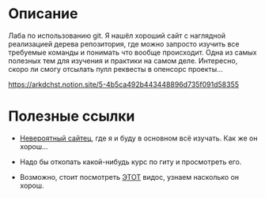 # Описание

Лаба по использованию git. Я нашёл хороший сайт с наглядной реализацией дерева репозитория, где можно запросто изучить все требуемые команды и понимать что вообще происходит. Одна из самых полезных тем для изучения и практики на самом деле. Интересно, скоро ли смогу отсылать пулл реквесты в опенсорс проекты...

https://arkdchst.notion.site/5-4b5ca492b443448896d735f091d58355

# Полезные ссылки

* [Невероятный сайтец](https://learngitbranching.js.org/), где я и буду в основном всё изучать. Как же он хорош...

* Надо бы откопать какой-нибудь курс по гиту и просмотреть его.

* Возможно, стоит посмотреть [ЭТОТ](https://www.youtube.com/watch?v=tRZGeaHPoaw) видос, узнаем насколько он хорош.